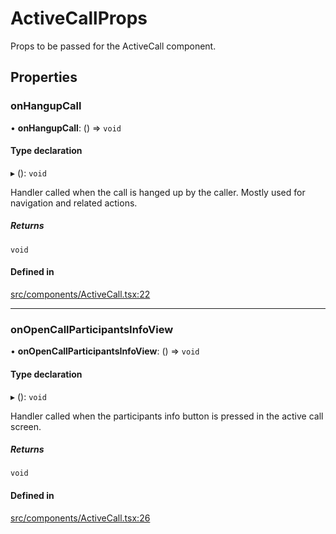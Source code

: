 # ActiveCallProps

Props to be passed for the ActiveCall component.

## Properties

### onHangupCall

• **onHangupCall**: () => `void`

#### Type declaration

▸ (): `void`

Handler called when the call is hanged up by the caller. Mostly used for navigation and related actions.

##### Returns

`void`

#### Defined in

[src/components/ActiveCall.tsx:22](https://github.com/GetStream/stream-video-js/blob/ac9956c0/packages/react-native-sdk/src/components/ActiveCall.tsx#L22)

___

### onOpenCallParticipantsInfoView

• **onOpenCallParticipantsInfoView**: () => `void`

#### Type declaration

▸ (): `void`

Handler called when the participants info button is pressed in the active call screen.

##### Returns

`void`

#### Defined in

[src/components/ActiveCall.tsx:26](https://github.com/GetStream/stream-video-js/blob/ac9956c0/packages/react-native-sdk/src/components/ActiveCall.tsx#L26)
